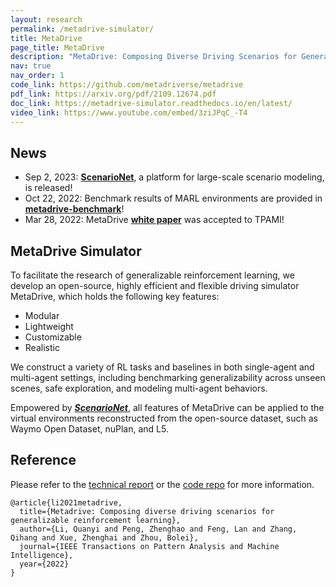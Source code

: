 ```yaml
---
layout: research
permalink: /metadrive-simulator/
title: MetaDrive
page_title: MetaDrive
description: "MetaDrive: Composing Diverse Driving Scenarios for Generalizable Reinforcement Learning"
nav: true
nav_order: 1
code_link: https://github.com/metadriverse/metadrive
pdf_link: https://arxiv.org/pdf/2109.12674.pdf
doc_link: https://metadrive-simulator.readthedocs.io/en/latest/
video_link: https://www.youtube.com/embed/3ziJPqC_-T4
---
```



## News

* Sep 2, 2023: <a class="bar" href="../scenarionet/"><b>ScenarioNet</b></a>, a platform for large-scale scenario modeling, is released!
* Oct 22, 2022: Benchmark results of MARL environments are provided in <a class="bar" href="https://github.com/metadriverse/metadrive-benchmark"><b>metadrive-benchmark</b></a>!
* Mar 28, 2022: MetaDrive <a class="bar" href="https://arxiv.org/pdf/2109.12674.pdf"><b>white paper</b></a> was accepted to TPAMI!


<!--research-section-splitter-->


## MetaDrive Simulator

To facilitate the research of generalizable reinforcement learning, we develop an open-source, highly efficient and flexible driving simulator MetaDrive, which holds the following key features:

* Modular
* Lightweight
* Customizable
* Realistic

We construct a variety of RL tasks and baselines in both single-agent and multi-agent settings, including benchmarking
generalizability across unseen scenes, safe exploration, and modeling multi-agent behaviors.

Empowered by ***[ScenarioNet](../scenarionet)***, all features of MetaDrive can be applied to 
the virtual environments reconstructed from the open-source dataset, such as Waymo Open Dataset, nuPlan, and L5.


<!--research-section-splitter-->


## Reference

Please refer to the [technical report](https://arxiv.org/pdf/2109.12674.pdf) or 
the [code repo](https://github.com/metadriverse/metadrive) for more information.

```plain
@article{li2021metadrive,
  title={Metadrive: Composing diverse driving scenarios for generalizable reinforcement learning},
  author={Li, Quanyi and Peng, Zhenghao and Feng, Lan and Zhang, Qihang and Xue, Zhenghai and Zhou, Bolei},
  journal={IEEE Transactions on Pattern Analysis and Machine Intelligence},
  year={2022}
}
```
